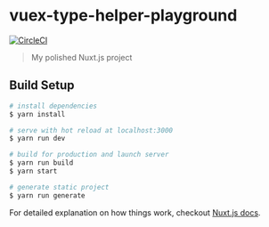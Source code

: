 # vuex-type-helper-playground

[![CircleCI](https://circleci.com/gh/inouetakuya/vuex-type-helper-playground.svg?style=svg&circle-token=e32f9d735bf65c3d00980358952995ac0ae7374e)](https://circleci.com/gh/inouetakuya/vuex-type-helper-playground)

> My polished Nuxt.js project

## Build Setup

``` bash
# install dependencies
$ yarn install

# serve with hot reload at localhost:3000
$ yarn run dev

# build for production and launch server
$ yarn run build
$ yarn start

# generate static project
$ yarn run generate
```

For detailed explanation on how things work, checkout [Nuxt.js docs](https://nuxtjs.org).
